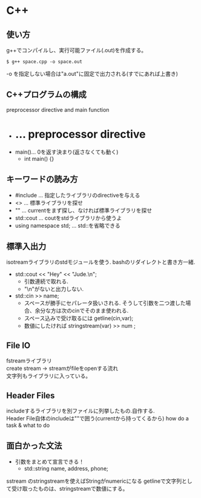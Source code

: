 # C++

## 使い方
g++でコンパイルし、実行可能ファイル(.out)を作成する。  

```shell
$ g++ space.cpp -o space.out  
```

-o を指定しない場合は"a.out"に固定で出力される(すでにあれば上書き)


## C++プログラムの構成

preprocessor directive and main function
* # ... preprocessor directive
* main()... 0を返す決まり(返さなくても動く)  
  - int main() {}


## キーワードの読み方

* #include ... 指定したライブラリのdirectiveを与える  
* <> ... 標準ライブラリを探せ  
* "" ... currentをまず探し、なければ標準ライブラリを探せ  
* std::cout ... coutをstdライブラリから使うよ  
* using namespace std; ... std::を省略できる  


## 標準入出力

isotreamライブラリのstdモジュールを使う. bashのリダイレクトと書き方一緒.  
* std::cout << "Hey" << "Jude.\n";  
  - 引数連続で取れる.  
  - "\n"がないと出力しない.  
* std::cin >> name;  
  - スペースが勝手にセパレータ扱いされる. そうして引数を二つ渡した場合、余分な方は次のcinでそのまま使われる.  
  - スペース込みで受け取るには getline(cin,var);  
  - 数値にしたければ stringstream(var) >> num  ;

## File IO

fstreamライブラリ  
create stream -> streamがfileをopenする流れ  
文字列もライブラリに入っている。 <string>  


## Header Files

includeするライブラリを別ファイルに列挙したもの.自作する.  
Header File自体のincludeは""で囲う(currentから持ってくるから)
how do a task & what to do


## 面白かった文法
* 引数をまとめて宣言できる！
  - std::string name, address, phone;

sstream のstringstreamを使えばStringがnumericになる
getlineで文字列として受け取ったものは、stringstreamで数値にする。
